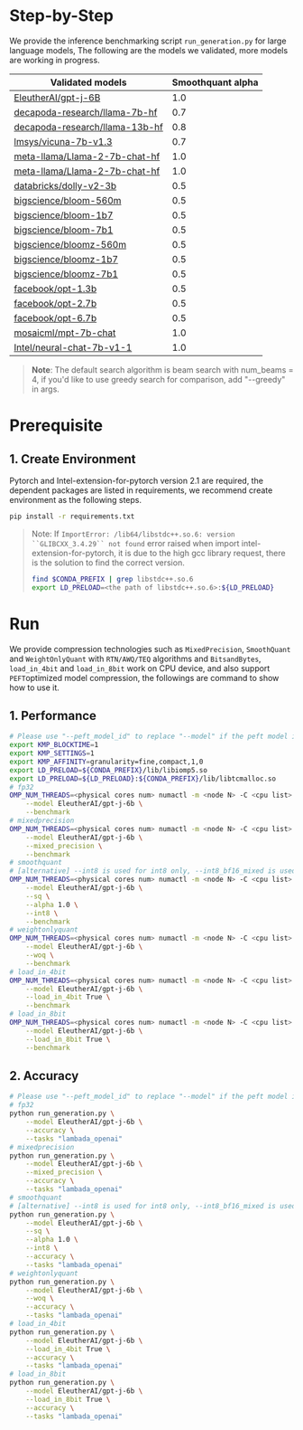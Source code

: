 # Step-by-Step
We provide the inference benchmarking script `run_generation.py` for large language models, The following are the models we validated, more models are working in progress.

|Validated models| Smoothquant alpha |
|---| ---|
|[EleutherAI/gpt-j-6B](https://huggingface.co/EleutherAI/gpt-j-6B)| 1.0 |
|[decapoda-research/llama-7b-hf](https://huggingface.co/decapoda-research/llama-7b-hf)| 0.7 |
|[decapoda-research/llama-13b-hf](https://huggingface.co/decapoda-research/llama-13b-hf)| 0.8 |
|[lmsys/vicuna-7b-v1.3](https://huggingface.co/lmsys/vicuna-7b-v1.3)| 0.7 |
|[meta-llama/Llama-2-7b-chat-hf](https://huggingface.co/meta-llama/Llama-2-7b-chat-hf)| 1.0 |
|[meta-llama/Llama-2-7b-chat-hf](https://huggingface.co/meta-llama/Llama-2-7b-chat-hf)| 1.0 |
|[databricks/dolly-v2-3b](https://huggingface.co/databricks/dolly-v2-)| 0.5 |
|[bigscience/bloom-560m](https://huggingface.co/bigscience/bloom-560m)| 0.5 |
|[bigscience/bloom-1b7](https://huggingface.co/bigscience/bloom-1b7)| 0.5 |
|[bigscience/bloom-7b1](https://huggingface.co/bigscience/bloom-7b1)| 0.5 |
|[bigscience/bloomz-560m](https://huggingface.co/bigscience/bloomz-560m)| 0.5 |
|[bigscience/bloomz-1b7](https://huggingface.co/bigscience/bloomz-1b7)| 0.5 |
|[bigscience/bloomz-7b1](https://huggingface.co/bigscience/bloomz-7b1)| 0.5 |
|[facebook/opt-1.3b](https://huggingface.co/facebook/opt-1.3b)| 0.5 |
|[facebook/opt-2.7b](https://huggingface.co/facebook/opt-2.7b)| 0.5 |
|[facebook/opt-6.7b](https://huggingface.co/facebook/opt-6.7b)| 0.5 |
|[mosaicml/mpt-7b-chat](https://huggingface.co/mosaicml/mpt-7b-chat)| 1.0 |
|[Intel/neural-chat-7b-v1-1](https://huggingface.co/Intel/neural-chat-7b-v1-1)| 1.0 |
>**Note**: The default search algorithm is beam search with num_beams = 4, if you'd like to use greedy search for comparison, add "--greedy" in args.


# Prerequisite​
## 1. Create Environment​
Pytorch and Intel-extension-for-pytorch version 2.1 are required, the dependent packages are listed in requirements, we recommend create environment as the following steps.

```bash
pip install -r requirements.txt
```

> Note: If `ImportError: /lib64/libstdc++.so.6: version ``GLIBCXX_3.4.29`` not found` error raised when import intel-extension-for-pytorch, it is due to the high gcc library request, there is the solution to find the correct version.
> ```bash
> find $CONDA_PREFIX | grep libstdc++.so.6
> export LD_PRELOAD=<the path of libstdc++.so.6>:${LD_PRELOAD}
> ```


# Run
We provide compression technologies such as `MixedPrecision`, `SmoothQuant` and `WeightOnlyQuant` with `RTN/AWQ/TEQ` algorithms and `BitsandBytes`, `load_in_4bit` and `load_in_8bit` work on CPU device, and also support `PEFT`optimized model compression, the followings are command to show how to use it.

## 1. Performance
``` bash
# Please use "--peft_model_id" to replace "--model" if the peft model is used.
export KMP_BLOCKTIME=1
export KMP_SETTINGS=1
export KMP_AFFINITY=granularity=fine,compact,1,0
export LD_PRELOAD=${CONDA_PREFIX}/lib/libiomp5.so
export LD_PRELOAD=${LD_PRELOAD}:${CONDA_PREFIX}/lib/libtcmalloc.so
# fp32
OMP_NUM_THREADS=<physical cores num> numactl -m <node N> -C <cpu list> python run_generation.py \
    --model EleutherAI/gpt-j-6b \
    --benchmark
# mixedprecision
OMP_NUM_THREADS=<physical cores num> numactl -m <node N> -C <cpu list> python run_generation.py \
    --model EleutherAI/gpt-j-6b \
    --mixed_precision \
    --benchmark
# smoothquant
# [alternative] --int8 is used for int8 only, --int8_bf16_mixed is used for int8 mixed bfloat16 precision.
OMP_NUM_THREADS=<physical cores num> numactl -m <node N> -C <cpu list> python run_generation.py \
    --model EleutherAI/gpt-j-6b \
    --sq \
    --alpha 1.0 \
    --int8 \
    --benchmark
# weightonlyquant
OMP_NUM_THREADS=<physical cores num> numactl -m <node N> -C <cpu list> python run_generation.py \
    --model EleutherAI/gpt-j-6b \
    --woq \
    --benchmark
# load_in_4bit
OMP_NUM_THREADS=<physical cores num> numactl -m <node N> -C <cpu list> python run_generation.py \
    --model EleutherAI/gpt-j-6b \
    --load_in_4bit True \
    --benchmark
# load_in_8bit
OMP_NUM_THREADS=<physical cores num> numactl -m <node N> -C <cpu list> python run_generation.py \
    --model EleutherAI/gpt-j-6b \
    --load_in_8bit True \
    --benchmark

```

## 2. Accuracy
```bash
# Please use "--peft_model_id" to replace "--model" if the peft model is used.
# fp32
python run_generation.py \
    --model EleutherAI/gpt-j-6b \
    --accuracy \
    --tasks "lambada_openai"
# mixedprecision
python run_generation.py \
    --model EleutherAI/gpt-j-6b \
    --mixed_precision \
    --accuracy \
    --tasks "lambada_openai"
# smoothquant
# [alternative] --int8 is used for int8 only, --int8_bf16_mixed is used for int8 mixed bfloat16 precision.
python run_generation.py \
    --model EleutherAI/gpt-j-6b \
    --sq \
    --alpha 1.0 \
    --int8 \
    --accuracy \
    --tasks "lambada_openai"
# weightonlyquant
python run_generation.py \
    --model EleutherAI/gpt-j-6b \
    --woq \
    --accuracy \
    --tasks "lambada_openai"
# load_in_4bit
python run_generation.py \
    --model EleutherAI/gpt-j-6b \
    --load_in_4bit True \
    --accuracy \
    --tasks "lambada_openai"
# load_in_8bit
python run_generation.py \
    --model EleutherAI/gpt-j-6b \
    --load_in_8bit True \
    --accuracy \
    --tasks "lambada_openai"

```
